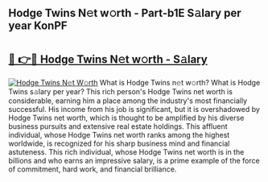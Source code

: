 ## Hodge Twins N𝚎t w𝚘rth - Part-b1E S𝚊lary per year KonPF

# <h2><a href="http://gc41bsv.nevu.top/?p=Hodge+Twins">🔗 👉🔴 Hodge Twins N𝚎t w𝚘rth - S𝚊lary</a></h2>

[![Hodge Twins N𝚎t W𝚘rth](https://i.imgur.com/Oavwk0R.jpeg)](http://gc41bsv.nevu.top/?p=Hodge+Twins)
What is Hodge Twins n𝚎t w𝚘rth? What is Hodge Twins s𝚊lary per year?
This rich person's Hodge Twins net worth is considerable, earning him a place among the industry's most financially successful. His income from his job is significant, but it is overshadowed by Hodge Twins net worth, which is thought to be amplified by his diverse business pursuits and extensive real estate holdings. This affluent individual, whose Hodge Twins net worth ranks among the highest worldwide, is recognized for his sharp business mind and financial astuteness. This rich individual, whose Hodge Twins net worth is in the billions and who earns an impressive salary, is a prime example of the force of commitment, hard work, and financial brilliance.
